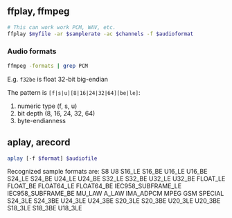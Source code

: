 ## ffplay, ffmpeg

```bash
# This can work work PCM, WAV, etc.
ffplay $myfile -ar $samplerate -ac $channels -f $audioformat
```

### Audio formats
```bash
ffmpeg -formats | grep PCM
```

E.g. `f32be` is float 32-bit big-endian

The pattern is `[f|s|u][8|16|24|32|64][be|le]`:
1. numeric type (f, s, u)
2. bit depth (8, 16, 24, 32, 64)
3. byte-endianness

## aplay, arecord

```bash
aplay [-f $format] $audiofile
```

Recognized  sample formats are: S8 U8 S16_LE S16_BE U16_LE U16_BE S24_LE S24_BE U24_LE U24_BE S32_LE S32_BE U32_LE U32_BE FLOAT_LE FLOAT_BE FLOAT64_LE FLOAT64_BE
              IEC958_SUBFRAME_LE IEC958_SUBFRAME_BE MU_LAW A_LAW IMA_ADPCM MPEG GSM SPECIAL S24_3LE S24_3BE U24_3LE U24_3BE S20_3LE S20_3BE  U20_3LE  U20_3BE  S18_3LE  S18_3BE
              U18_3LE

<!--stackedit_data:
eyJoaXN0b3J5IjpbLTk4MjA0MjQ5OCwxNTQ3NzU4ODQyLDE0Mj
EwMjAwNzJdfQ==
-->